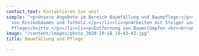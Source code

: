 ```yaml
---
contact_text: Kontaktieren Sie uns!
simple: "<p>Unsere Angebote im Bereich Baumfällung und Baumpflege:</p><ul><li><p>Rodung
  von Risikobäumen und Totholz.</p></li><li><p>Arbeiten mit Steiger und Baumkletterer.</p></li><li><p>Fachgerechte
  Pflegeschnitte.</p></li><li><p>Entfernung von Baumstümpfen <br><br>und vieles mehr...</p></li></ul>"
image: "/content/images/photo_2020-10-18_19-43-42.jpg"
title: Baumfällung und Pflege

---
```

